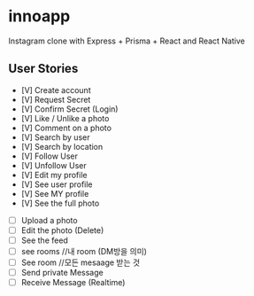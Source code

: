 # innoapp

Instagram clone with Express + Prisma + React and React Native

## User Stories

- [V] Create account
- [V] Request Secret
- [V] Confirm Secret (Login)
- [V] Like / Unlike a photo
- [V] Comment on a photo
- [V] Search by user
- [V] Search by location
- [V] Follow User
- [V] Unfollow User
- [V] Edit my profile
- [V] See user profile
- [V] See MY profile
- [V] See the full photo
- [ ] Upload a photo
- [ ] Edit the photo (Delete)
- [ ] See the feed
- [ ] see rooms //내 room (DM방을 의미)
- [ ] See room //모든 mesaage 받는 것
- [ ] Send private Message
- [ ] Receive Message (Realtime)
